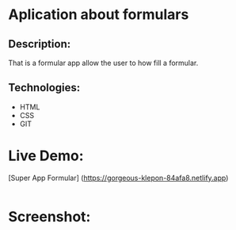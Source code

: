 # Aplication about formulars

## Description:
That is a formular app allow the user to how fill a formular.

## Technologies:
- HTML
- CSS
- GIT

# Live Demo:
[Super App Formular] (https://gorgeous-klepon-84afa8.netlify.app)

```

```
# Screenshot: 
